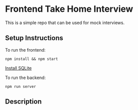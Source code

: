 # Frontend Take Home Interview

This is a simple repo that can be used for mock interviews.

## Setup Instructions

To run the frontend:
```
npm install && npm start
```

[Install SQLite](https://www.sqlite.org/download.html) 

To run the backend:
```
npm run server
```

## Description
